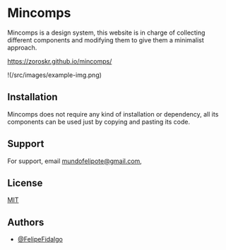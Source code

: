 # Mincomps

Mincomps is a design system, this website is in charge of collecting different components and modifying them to give them a minimalist approach.

https://zoroskr.github.io/mincomps/

!(/src/images/example-img.png)


## Installation

Mincomps does not require any kind of installation or dependency, all its components can be used just by copying and pasting its code.
    
## Support

For support, email mundofelipote@gmail.com,


## License

[MIT](https://choosealicense.com/licenses/mit/)


## Authors

- [@FelipeFidalgo](https://www.github.com/zoroskr)

